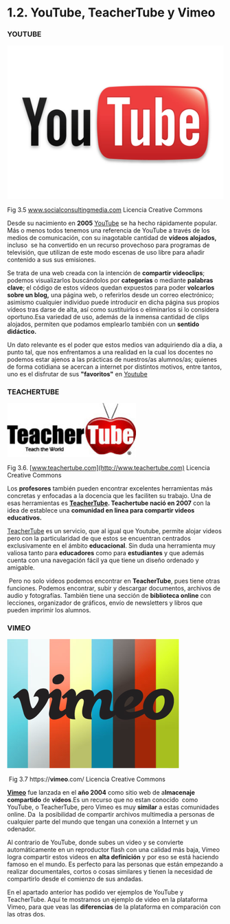 # 1.2. YouTube, TeacherTube y Vimeo

### YOUTUBE


![](img/youtube.png)


Fig 3.5 www.socialconsultingmedia.com Licencia Creative Commons

Desde su nacimiento en **2005** [YouTube](http://www.youtube.com/) se ha hecho rápidamente popular. Más o menos todos tenemos una referencia de YouTube a través de los medios de comunicación, con su inagotable cantidad de **vídeos alojados,** incluso  se ha convertido en un recurso provechoso para programas de televisión, que utilizan de este modo escenas de uso libre para añadir contenido a sus sus emisiones.

Se trata de una web creada con la intención de **compartir videoclips**; podemos visualizarlos buscándolos por **categorías** o mediante **palabras clave**; el código de estos vídeos quedan expuestos para poder **volcarlos sobre un blog,** una página web, o referirlos desde un correo electrónico; asimismo cualquier individuo puede introducir en dicha página sus propios vídeos tras darse de alta, así como sustituirlos o eliminarlos si lo considera oportuno.Esa variedad de uso, además de la inmensa cantidad de clips alojados, permiten que podamos emplearlo también con un **sentido didáctico.**

Un dato relevante es el poder que estos medios van adquiriendo día a día, a punto tal, que nos enfrentamos a una realidad en la cual los docentes no podemos estar ajenos a las prácticas de nuestros/as alumnos/as; quienes de forma cotidiana se acercan a internet por distintos motivos, entre tantos, uno es el disfrutar de sus **"favoritos"** en [Youtube](http://www.youtube.com)

### TEACHERTUBE


![](img/Teachertube.jpg)


Fig 3.6. [www.teachertube.com](http://www.teachertube.com) Licencia Creative Commons

Los **profesores** también pueden encontrar excelentes herramientas más concretas y enfocadas a la docencia que les faciliten su trabajo. Una de esas herramientas es **[TeacherTube](http://www.teachertube.com/). Teachertube nació en 2007** con la idea de establece una **comunidad en linea para compartir videos educativos.**

[TeacherTube](http://www.teachertube.com/) es un servicio, que al igual que Youtube, permite alojar videos pero con la particularidad de que estos se encuentran centrados exclusivamente en el ámbito **educacional**. Sin duda una herramienta muy valiosa tanto para **educadores** como para **estudiantes** y que además cuenta con una navegación fácil ya que tiene un diseño ordenado y amigable.

 Pero no solo videos podemos encontrar en **TeacherTube**, pues tiene otras funciones. Podemos encontrar, subir y descargar documentos, archivos de audio y fotografías. También tiene una sección de **biblioteca online** con lecciones, organizador de gráficos, envío de newsletters y libros que pueden imprimir los alumnos.

### VIMEO  


![](img/vimeo.jpg)


 Fig 3.7 https://**vimeo**.com/‎ Licencia Creative Commons

[**Vimeo**](https://vimeo.com/) fue lanzada en el **año 2004** como sitio web de a**lmacenaje compartido** de **videos**.Es un recurso que no estan conocido  como YouTube, o TeacherTube, pero Vimeo es muy **similar** a estas comunidades online. Da  la posibilidad de compartir archivos multimedia a personas de cualquier parte del mundo que tengan una conexión a Internet y un odenador.  

Al contrario de YouTube, donde subes un video y se convierte automáticamente en un reproductor flash con una calidad más baja, Vimeo logra compartir estos videos en **alta definición** y por eso se está haciendo famoso en el mundo. Es perfecto para las personas que están empezando a realizar documentales, cortos o cosas similares y tienen la necesidad de compartirlo desde el comienzo de sus andadas.

En el apartado anterior has podido ver ejemplos de YouTube y TeacherTube. Aquí te mostramos un ejemplo de video en la plataforma Vimeo, para que veas las **diferencias** de la plataforma en comparación con las otras dos.

